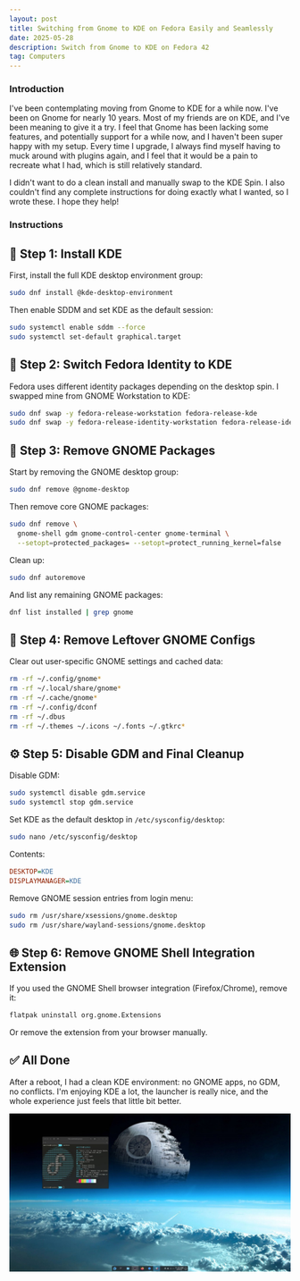 ```yaml
---
layout: post
title: Switching from Gnome to KDE on Fedora Easily and Seamlessly
date: 2025-05-28
description: Switch from Gnome to KDE on Fedora 42
tag: Computers
---
```

### Introduction
I've been contemplating moving from Gnome to KDE for a while now. I've been on Gnome for nearly 10 years. Most of my friends are on KDE, and I've been meaning to give it a try. I feel that Gnome has been lacking some features, and potentially support for a while now, and I haven't been super happy with my setup. Every time I upgrade, I always find myself having to muck around with plugins again, and I feel that it would be a pain to recreate what I had, which is still relatively standard.

I didn't want to do a clean install and manually swap to the KDE Spin. I also couldn't find any complete instructions for doing exactly what I wanted, so I wrote these. I hope they help! 

### Instructions

## 🧰 Step 1: Install KDE

First, install the full KDE desktop environment group:

```bash
sudo dnf install @kde-desktop-environment
```

Then enable SDDM and set KDE as the default session:

```bash
sudo systemctl enable sddm --force
sudo systemctl set-default graphical.target
```

## 🔁 Step 2: Switch Fedora Identity to KDE

Fedora uses different identity packages depending on the desktop spin. I swapped mine from GNOME Workstation to KDE:

```bash
sudo dnf swap -y fedora-release-workstation fedora-release-kde
sudo dnf swap -y fedora-release-identity-workstation fedora-release-identity-kde
```

## 🧼 Step 3: Remove GNOME Packages

Start by removing the GNOME desktop group:

```bash
sudo dnf remove @gnome-desktop
```

Then remove core GNOME packages:

```bash
sudo dnf remove \
  gnome-shell gdm gnome-control-center gnome-terminal \
  --setopt=protected_packages= --setopt=protect_running_kernel=false
```

Clean up:

```bash
sudo dnf autoremove
```

And list any remaining GNOME packages:

```bash
dnf list installed | grep gnome
```

## 🧹 Step 4: Remove Leftover GNOME Configs

Clear out user-specific GNOME settings and cached data:

```bash
rm -rf ~/.config/gnome*
rm -rf ~/.local/share/gnome*
rm -rf ~/.cache/gnome*
rm -rf ~/.config/dconf
rm -rf ~/.dbus
rm -rf ~/.themes ~/.icons ~/.fonts ~/.gtkrc*
```

## ⚙️ Step 5: Disable GDM and Final Cleanup

Disable GDM:

```bash
sudo systemctl disable gdm.service
sudo systemctl stop gdm.service
```

Set KDE as the default desktop in `/etc/sysconfig/desktop`:

```bash
sudo nano /etc/sysconfig/desktop
```

Contents:

```ini
DESKTOP=KDE
DISPLAYMANAGER=KDE
```

Remove GNOME session entries from login menu:

```bash
sudo rm /usr/share/xsessions/gnome.desktop
sudo rm /usr/share/wayland-sessions/gnome.desktop
```

## 🌐 Step 6: Remove GNOME Shell Integration Extension

If you used the GNOME Shell browser integration (Firefox/Chrome), remove it:

```bash
flatpak uninstall org.gnome.Extensions
```

Or remove the extension from your browser manually.

## ✅ All Done

After a reboot, I had a clean KDE environment: no GNOME apps, no GDM, no conflicts.
I'm enjoying KDE a lot, the launcher is really nice, and the whole experience just feels that little bit better.


![Swapping Fedora release packages](/assets/images/fedorakde.png)
